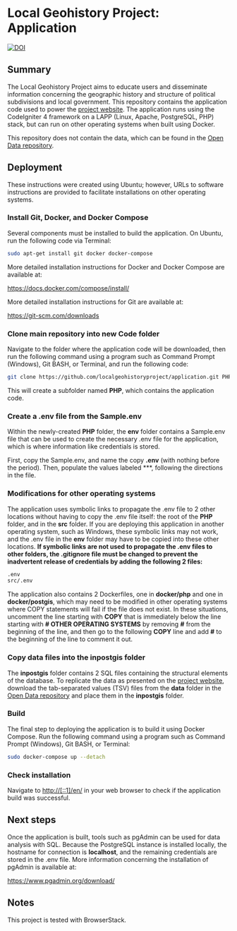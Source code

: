 # Local Geohistory Project: Application

[![DOI](https://zenodo.org/badge/622757413.svg)](https://zenodo.org/badge/latestdoi/622757413)

## Summary

The Local Geohistory Project aims to educate users and disseminate information concerning the geographic history and structure of political subdivisions and local government. This repository contains the application code used to power the [project website](https://www.localgeohistory.pro/en/). The application runs using the CodeIgniter 4 framework on a LAPP (Linux, Apache, PostgreSQL, PHP) stack, but can run on other operating systems when built using Docker.

This repository does not contain the data, which can be found in the [Open Data repository](https://github.com/localgeohistoryproject/open-data).

## Deployment

These instructions were created using Ubuntu; however, URLs to software instructions are provided to facilitate installations on other operating systems.

### Install Git, Docker, and Docker Compose

Several components must be installed to build the application. On Ubuntu, run the following code via Terminal:

```bash
sudo apt-get install git docker docker-compose
```

More detailed installation instructions for Docker and Docker Compose are available at:

<https://docs.docker.com/compose/install/>

More detailed installation instructions for Git are available at:

<https://git-scm.com/downloads>

### Clone main repository into new Code folder

Navigate to the folder where the application code will be downloaded, then run the following command using a program such as Command Prompt (Windows), Git BASH, or Terminal, and run the following code:

```bash
git clone https://github.com/localgeohistoryproject/application.git PHP
```

This will create a subfolder named **PHP**, which contains the application code.

### Create a .env file from the Sample.env

Within the newly-created **PHP** folder, the **env** folder contains a Sample.env file that can be used to create the necessary .env file for the application, which is where information like credentials is stored.

First, copy the Sample.env, and name the copy **.env** (with nothing before the period). Then, populate the values labeled ***, following the directions in the file.

### Modifications for other operating systems

The application uses symbolic links to propagate the .env file to 2 other locations without having to copy the .env file itself: the root of the **PHP** folder, and in the **src** folder. If you are deploying this application in another operating system, such as Windows, these symbolic links may not work, and the .env file in the **env** folder may have to be copied into these other locations. **If symbolic links are not used to propagate the .env files to other folders, the .gitignore file must be changed to prevent the inadvertent release of credentials by adding the following 2 files:**

```bash
.env
src/.env
```

The application also contains 2 Dockerfiles, one in **docker/php** and one in **docker/postgis**, which may need to be modified in other operating systems where COPY statements will fail if the file does not exist. In these situations, uncomment the line starting with **COPY** that is immediately below the line starting with **# OTHER OPERATING SYSTEMS** by removing **#** from the beginning of the line, and then go to the following **COPY** line and add **#** to the beginning of the line to comment it out.

### Copy data files into the inpostgis folder

The **inpostgis** folder contains 2 SQL files containing the structural elements of the database. To replicate the data as presented on the [project website](https://www.localgeohistory.pro/en/), download the tab-separated values (TSV) files from the **data** folder in the [Open Data repository](https://github.com/localgeohistoryproject/open-data) and place them in the **inpostgis** folder.

### Build

The final step to deploying the application is to build it using Docker Compose. Run the following command using a program such as Command Prompt (Windows), Git BASH, or Terminal:

```bash
sudo docker-compose up --detach
```

### Check installation

Navigate to <http://[::1]/en/> in your web browser to check if the application build was successful.

## Next steps

Once the application is built, tools such as pgAdmin can be used for data analysis with SQL. Because the PostgreSQL instance is installed locally, the hostname for connection is **localhost**, and the remaining credentials are stored in the .env file. More information concerning the installation of pgAdmin is available at:

<https://www.pgadmin.org/download/>

## Notes

This project is tested with BrowserStack.